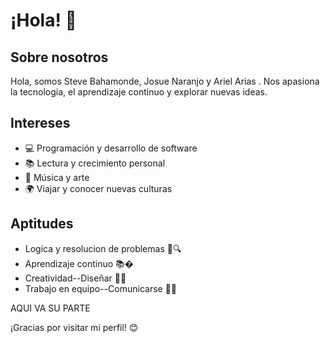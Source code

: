 # ¡Hola! 👋

## Sobre nosotros
Hola, somos Steve Bahamonde, Josue Naranjo y Ariel Arias . Nos apasiona la tecnología, el aprendizaje continuo y explorar nuevas ideas. 

## Intereses
- 💻 Programación y desarrollo de software
- 📚 Lectura y crecimiento personal
- 🎵 Música y arte
- 🌍 Viajar y conocer nuevas culturas

## Aptitudes
- Logica y resolucion de problemas 🧠🔍
- Aprendizaje continuo 📚�
- Creatividad--Diseñar 🎨🚀
- Trabajo en equipo--Comunicarse 🤝💬
  
AQUI VA SU PARTE
  
¡Gracias por visitar mi perfil! 😊

